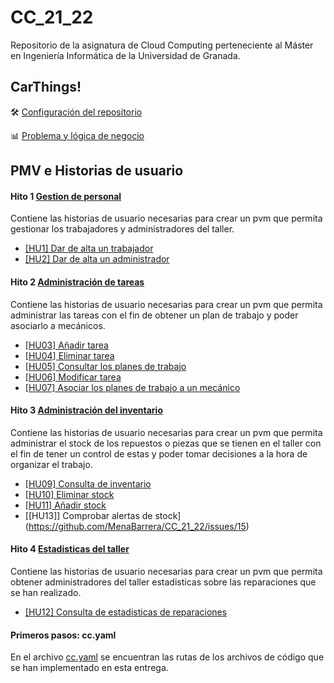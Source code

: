 
# CC_21_22

Repositorio de la asignatura de Cloud Computing perteneciente al Máster en Ingeniería Informática de la Universidad de Granada.


## CarThings!
🛠️ [Configuración del repositorio](https://github.com/MenaBarrera/CC_21_22/blob/main/documentacion/configuracion_github.md)

📊 [Problema y lógica de negocio](https://github.com/MenaBarrera/CC_21_22/blob/main/documentacion/problema_y_logica.md)

## PMV e Historias de usuario

#### Hito 1 [Gestion de personal](https://github.com/MenaBarrera/CC_21_22/milestone/2)
Contiene las historias de usuario necesarias para crear un pvm que permita gestionar los trabajadores y administradores del taller.
- [[HU1] Dar de alta un trabajador](https://github.com/MenaBarrera/CC_21_22/issues/8)
- [[HU2] Dar de alta un administrador](https://github.com/MenaBarrera/CC_21_22/issues/9)

#### Hito 2 [Administración de tareas](https://github.com/MenaBarrera/CC_21_22/milestone/1)
Contiene las historias de usuario necesarias para crear un pvm que permita administrar las tareas con el fin de obtener un plan de trabajo y poder asociarlo a mecánicos.
- [[HU03] Añadir tarea](https://github.com/MenaBarrera/CC_21_22/issues/3)
- [[HU04] Eliminar tarea](https://github.com/MenaBarrera/CC_21_22/issues/4)
- [[HU05] Consultar los planes de trabajo](https://github.com/MenaBarrera/CC_21_22/issues/5)
- [[HU06] Modificar tarea](https://github.com/MenaBarrera/CC_21_22/issues/6)
- [[HU07] Asociar los planes de trabajo a un mecánico](https://github.com/MenaBarrera/CC_21_22/issues/7)

#### Hito 3 [Administración del inventario](https://github.com/MenaBarrera/CC_21_22/milestone/3)
Contiene las historias de usuario necesarias para crear un pvm que permita administrar el stock de los repuestos o piezas que se tienen en el taller con el fin de tener un control de estas y poder tomar decisiones a la hora de organizar el trabajo.
- [[HU09] Consulta de inventario](https://github.com/MenaBarrera/CC_21_22/issues/10) 
- [[HU10] Eliminar stock](https://github.com/MenaBarrera/CC_21_22/issues/11) 
- [[HU11] Añadir stock](https://github.com/MenaBarrera/CC_21_22/issues/12)
- [[HU13]] Comprobar alertas de stock](https://github.com/MenaBarrera/CC_21_22/issues/15)

#### Hito 4 [Estadisticas del taller](https://github.com/MenaBarrera/CC_21_22/milestone/4)
Contiene las historias de usuario necesarias para crear un pvm que permita obtener administradores del taller estadisticas sobre las reparaciones que se han realizado.
- [[HU12] Consulta de estadisticas de reparaciones ](https://github.com/MenaBarrera/CC_21_22/issues/13) 

#### Primeros pasos: cc.yaml
En el archivo [cc.yaml](https://github.com/MenaBarrera/CC_21_22/blob/main/cc.yaml) se encuentran las rutas de los archivos de código que se han implementado en esta entrega.
